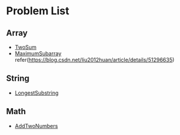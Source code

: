 # Problem List

## Array
* [TwoSum](https://leetcode.com/problems/two-sum/)
* [MaximumSubarray](https://leetcode.com/problems/maximum-subarray/description/)
   refer(https://blog.csdn.net/liu2012huan/article/details/51296635)


## String
* [LongestSubstring](https://leetcode.com/problems/longest-substring-without-repeating-characters/description/)

## Math
* [AddTwoNumbers](https://leetcode.com/problems/add-two-numbers/description/)